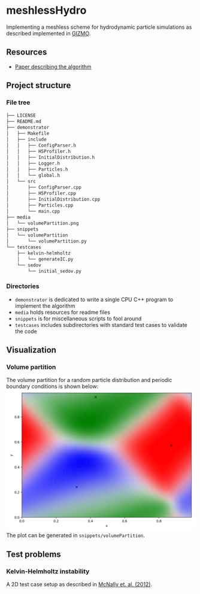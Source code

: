 # meshlessHydro
Implementing a meshless scheme for hydrodynamic particle simulations as described implemented in [GIZMO](http://www.tapir.caltech.edu/~phopkins/Site/GIZMO.html).

## Resources

- [Paper describing the algorithm](https://arxiv.org/abs/1409.7395)

## Project structure

### File tree
```
├── LICENSE
├── README.md
├── demonstrator 
│   ├── Makefile
│   ├── include
│   │   ├── ConfigParser.h
│   │   ├── H5Profiler.h
│   │   ├── InitialDistribution.h
│   │   ├── Logger.h
│   │   ├── Particles.h
│   │   └── global.h
│   └── src
│       ├── ConfigParser.cpp
│       ├── H5Profiler.cpp
│       ├── InitialDistribution.cpp
│       ├── Particles.cpp
│       └── main.cpp
├── media 
│   └── volumePartition.png
├── snippets
│   └── volumePartition
│       └── volumePartition.py
└── testcases
    ├── kelvin-helmholtz
    │   └── generateIC.py
    └── sedov
        └── initial_sedov.py
```
### Directories

- `demonstrator` is dedicated to write a single CPU C++ program to implement the algorithm
- `media` holds resources for readme files
- `snippets` is for miscellaneous scripts to fool around 
- `testcases` includes subdirectories with standard test cases to validate the code



## Visualization

### Volume partition
The volume partition for a random particle distribution and periodic boundary conditions is shown below:
![volumePartition](media/volumePartition.png)
The plot can be generated in `snippets/volumePartition`.

## Test problems

### Kelvin-Helmholtz instability

A 2D test case setup as described in [McNally et. al. (2012)](https://arxiv.org/abs/1111.1764). 

<!--

### Sedov blast wave


### Keplerian disk
-->
